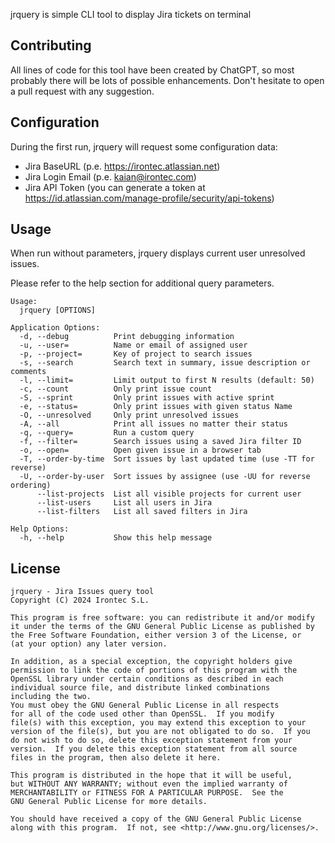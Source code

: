 jrquery is simple CLI tool to display Jira tickets on terminal

## Contributing

All lines of code for this tool have been created by ChatGPT, so most probably there will be lots of possible enhancements.
Don't hesitate to open a pull request with any suggestion.

## Configuration

During the first run, jrquery will request some configuration data:

 - Jira BaseURL (p.e. https://irontec.atlassian.net)
 - Jira Login Email (p.e. kaian@irontec.com)
 - Jira API Token (you can generate a token at https://id.atlassian.com/manage-profile/security/api-tokens)


## Usage

When run without parameters, jrquery displays current user unresolved issues.

Please refer to the help section for additional query parameters.

```
Usage:
  jrquery [OPTIONS]

Application Options:
  -d, --debug          Print debugging information
  -u, --user=          Name or email of assigned user
  -p, --project=       Key of project to search issues
  -s, --search         Search text in summary, issue description or comments
  -l, --limit=         Limit output to first N results (default: 50)
  -c, --count          Only print issue count
  -S, --sprint         Only print issues with active sprint
  -e, --status=        Only print issues with given status Name
  -O, --unresolved     Only print unresolved issues
  -A, --all            Print all issues no matter their status
  -q, --query=         Run a custom query
  -f, --filter=        Search issues using a saved Jira filter ID
  -o, --open=          Open given issue in a browser tab
  -T, --order-by-time  Sort issues by last updated time (use -TT for reverse)
  -U, --order-by-user  Sort issues by assignee (use -UU for reverse ordering)
      --list-projects  List all visible projects for current user
      --list-users     List all users in Jira
      --list-filters   List all saved filters in Jira

Help Options:
  -h, --help           Show this help message
```

## License
    jrquery - Jira Issues query tool
    Copyright (C) 2024 Irontec S.L.

    This program is free software: you can redistribute it and/or modify
    it under the terms of the GNU General Public License as published by
    the Free Software Foundation, either version 3 of the License, or
    (at your option) any later version.

    In addition, as a special exception, the copyright holders give
    permission to link the code of portions of this program with the
    OpenSSL library under certain conditions as described in each
    individual source file, and distribute linked combinations
    including the two.
    You must obey the GNU General Public License in all respects
    for all of the code used other than OpenSSL.  If you modify
    file(s) with this exception, you may extend this exception to your
    version of the file(s), but you are not obligated to do so.  If you
    do not wish to do so, delete this exception statement from your
    version.  If you delete this exception statement from all source
    files in the program, then also delete it here.

    This program is distributed in the hope that it will be useful,
    but WITHOUT ANY WARRANTY; without even the implied warranty of
    MERCHANTABILITY or FITNESS FOR A PARTICULAR PURPOSE.  See the
    GNU General Public License for more details.

    You should have received a copy of the GNU General Public License
    along with this program.  If not, see <http://www.gnu.org/licenses/>.